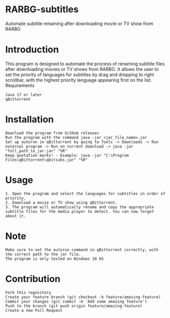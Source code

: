 # RARBG-subtitles
Automate subtitle renaming after downloading movie or TV show from RARBG

# Introduction

This program is designed to automate the process of renaming subtitle files after downloading movies or TV shows from RARBG. It allows the user to set the priority of languages for subtitles by drag and dropping to right scrollbar, with the highest priority language appearing first on the list.
Requirements

    Java 17 or later
    qBittorrent

# Installation

    Download the program from GitHub releases
    Run the program with the command java -jar <jar_file_name>.jar
    Set up autorun in qBittorrent by going to Tools -> Downloads -> Run external program -> Run on torrent download -> java -jar "full_path_to_jar.jar" "%R"
    Keep quotation marks! - Example: java -jar "C:\Program Files\qBittorrent\qbitsubs.jar" "%R"

# Usage

    1. Open the program and select the languages for subtitles in order of priority.
    2. Download a movie or TV show using qBittorrent.
    3. The program will automatically rename and copy the appropriate subtitle files for the media player to detect. You can now forget about it.

# Note

    Make sure to set the autorun command in qBittorrent correctly, with the correct path to the jar file.
    The program is only tested on Windows 10 OS

# Contribution

    Fork this repository
    Create your feature branch (git checkout -b feature/amazing-feature)
    Commit your changes (git commit -m 'Add some amazing feature')
    Push to the branch (git push origin feature/amazing-feature)
    Create a new Pull Request